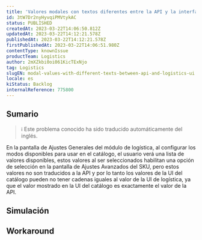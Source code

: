 ```yaml
---
title: 'Valores modales con textos diferentes entre la API y la interfaz de usuario de Logística'
id: 3tW7Dr2nyHyvqiPMVtykAC
status: PUBLISHED
createdAt: 2023-03-22T14:06:50.812Z
updatedAt: 2023-03-22T14:12:21.578Z
publishedAt: 2023-03-22T14:12:21.578Z
firstPublishedAt: 2023-03-22T14:06:51.980Z
contentType: knownIssue
productTeam: Logistics
author: 2mXZkbi0oi061KicTExNjo
tag: Logistics
slugEN: modal-values-with-different-texts-between-api-and-logistics-ui
locale: es
kiStatus: Backlog
internalReference: 775800
---
```


## Sumario

>ℹ️ Este problema conocido ha sido traducido automáticamente del inglés.


En la pantalla de Ajustes Generales del módulo de logística, al configurar los modos disponibles para usar en el catálogo, el usuario verá una lista de valores disponibles, estos valores al ser seleccionados habilitan una opción de selección en la pantalla de Ajustes Avanzados del SKU, pero estos valores no son traducidos a la API y por lo tanto los valores de la UI del catálogo pueden no tener cadenas iguales al valor de la UI de logística, ya que el valor mostrado en la UI del catálogo es exactamente el valor de la API.


##

## Simulación



## Workaround



